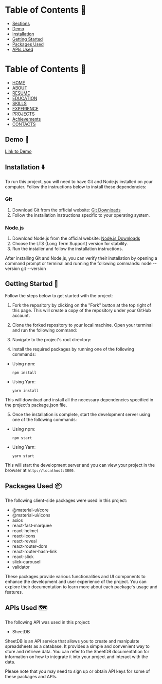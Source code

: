 # Table of Contents 📜

- [Sections](#sections)
- [Demo](#demo)
- [Installation](#installation)
- [Getting Started](#getting-started)
- [Packages Used](#packages-used)
- [APIs Used](#apis-used)


# Table of Contents 🔖

- [HOME](#home)
- [ABOUT](#about)
- [RESUME](#resume)
- [EDUCATION](#education)
- [SKILLS](#skills)
- [EXPERIENCE](#experience)
- [PROJECTS](#projects)
- [Achievements](#achievements)
- [CONTACTS](#contacts)


## Demo 🎥

[Link to Demo]((https://showcase-portfolio1.netlify.app/))


## Installation ⬇️

To run this project, you will need to have Git and Node.js installed on your computer. Follow the instructions below to install these dependencies:

### Git

1. Download Git from the official website: [Git Downloads](https://git-scm.com/downloads)
2. Follow the installation instructions specific to your operating system.

### Node.js

1. Download Node.js from the official website: [Node.js Downloads](https://nodejs.org)
2. Choose the LTS (Long Term Support) version for stability.
3. Run the installer and follow the installation instructions.

After installing Git and Node.js, you can verify their installation by opening a command prompt or terminal and running the following commands:
node --version
git --version


## Getting Started 🎯

Follow the steps below to get started with the project:

1. Fork the repository by clicking on the "Fork" button at the top right of this page. This will create a copy of the repository under your GitHub account.

2. Clone the forked repository to your local machine. Open your terminal and run the following command:

3. Navigate to the project's root directory:

4. Install the required packages by running one of the following commands:
- Using npm:
  ```
  npm install
  ```
- Using Yarn:
  ```
  yarn install
  ```

This will download and install all the necessary dependencies specified in the project's package.json file.

5. Once the installation is complete, start the development server using one of the following commands:
- Using npm:
  ```
  npm start
  ```
- Using Yarn:
  ```
  yarn start
  ```

This will start the development server and you can view your project in the browser at `http://localhost:3000`.


## Packages Used 📦

The following client-side packages were used in this project:

- @material-ui/core
- @material-ui/icons
- axios
- react-fast-marquee
- react-helmet
- react-icons
- react-reveal
- react-router-dom
- react-router-hash-link
- react-slick
- slick-carousel
- validator

These packages provide various functionalities and UI components to enhance the development and user experience of the project. You can explore their documentation to learn more about each package's usage and features.


## APIs Used 🗺️

The following API was used in this project:

- SheetDB

SheetDB is an API service that allows you to create and manipulate spreadsheets as a database. It provides a simple and convenient way to store and retrieve data. You can refer to the SheetDB documentation for information on how to integrate it into your project and interact with the data.

Please note that you may need to sign up or obtain API keys for some of these packages and APIs.


